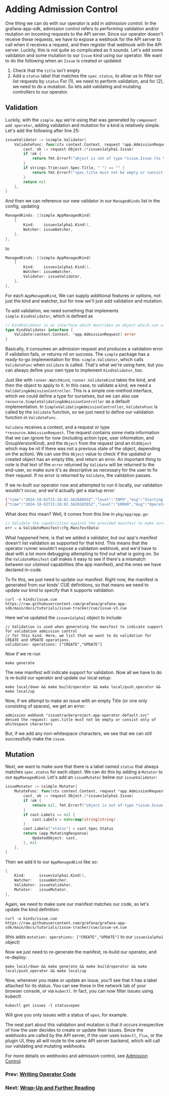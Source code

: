 # Adding Admission Control

One thing we can do with our operator is add in _admission control_. In the grafana-app-sdk, admission control refers to performing validation and/or mutation on incoming requests to the API server. Since our operator doesn't receive these requests, we have to expose a webhook for the API server to call when it receives a request, and then register that webhook with the API server. Luckily, this is not quite so complicated as it sounds. Let's add some validation and some mutation to our `Issue` kind using our operator. We want to do the following when an `Issue` is created or updated:
1. Check that the `title` isn't empty
2. Add a `status` label that matches the `spec.status`, to allow us to filter our list requests by `status`
For (1), we need to perform validation, and for (2), we need to do a mutation. So lets add validating and mutating controllers to our operator.

## Validation

Luckily, with the `simple.App` we're using that was generated by `component add operator`, adding validation and mutation for a kind is relatively simple. Let's add the following after line 25:
```go
issueValidator := &simple.Validator{
    ValidateFunc: func(ctx context.Context, request *app.AdmissionRequest) error {
        cast, ok := request.Object.(*issuev1alpha1.Issue)
        if !ok {
            return fmt.Errorf("object is not of type *issue.Issue (%s %s)", request.Object.GetName(), request.Object.GroupVersionKind().String())
        }
        if strings.Trim(cast.Spec.Title, " ") == "" {
            return fmt.Errorf("spec.title must not be empty or consist only of whitespace characters")
        }
        return nil
    },
}
```
And then we can reference our new validator in our `ManagedKinds` list in the config, updating 
```go
ManagedKinds: []simple.AppManagedKind{
    {
        Kind:    issuev1alpha1.Kind(),
        Watcher: issueWatcher,
    },
},
```
to
```go
ManagedKinds: []simple.AppManagedKind{
    {
        Kind:    issuev1alpha1.Kind(),
        Watcher: issueWatcher,
        Validator: issueValidator,
    },
},
```
For each `AppManagedKind`, We can supply additional features or options, not just the kind and watcher, but for now we'll just add validation and mutation.

To add validation, we need something that implements `simple.KindValidator`, which is defined as 
```go
// KindValidator is an interface which describes an object which can validate a kind, used in AppManagedKind
type KindValidator interface {
	Validate(context.Context, *app.AdmissionRequest) error
}
```
Basically, it consumes an admission request and produces a validation error if validation fails, or returns nil on success. 
The `simple` package has a ready-to-go implementation for this: `simple.Validator`, which calls `ValidateFunc` when `Validate` is called. 
That's what we're using here, but you can always define your own type to implement `KindValidator`, too. 

Just like with `runner.WatchKind`, `runner.ValidateKind` takes the kind, and then the object to apply to it. In this case, to validate a kind, we need a `ValidatingAdmissionController`. This is a simple one-method interface, which we could define a type for ourselves, but we can also use `resource.SimpleValidatingAdmissionController` as a default implementation. In `SimpleValidatingAdmissionController`, `ValidateFunc` is called by the `Validate` function, so we just need to define our validation function in `ValidateFunc`.

`Validate` receives a context, and a request or type `*resource.AdmissionRequest`. The request contains some meta information that we can ignore for now (including action type, user information, and GroupVersionKind), and the `Object` from the request (and an `OldObject` which may be nil if there was not a previous state of the object, depending on the action). We can use this `Object` value to check if the updated or created object has an empty title, and return an error. An important thing to note is that  text of the `error` returned by `Validate` will be returned to the end-user, so make sure it's as descriptive as necessary for the user to fix their request. If no error is returned by `Validate`, the validation passes.

If we re-built our operator now and attempted to run it locally, our validation wouldn't occur, and we'd actually get a startup error:
```bash
{"time":"2024-10-02T15:28:02.56268893Z","level":"INFO","msg":"Starting operator"}
{"time":"2024-10-02T15:28:02.562828305Z","level":"ERROR","msg":"Operator exited with error","error":"kind Issue/v1 does not support validation, but has a validator"}
```
What does this mean? Well, it comes from this line in `pkg/app/app.go`:
```go
// Validate the capabilities against the provided manifest to make sure there isn't a mismatch
err = a.ValidateManifest(cfg.ManifestData)
```
What happened here, is that we added a validator, but our app's manifest doesn't list validation as supported for that kind. 
This means that the operator runner wouldn't expose a validation webhook, and we'd have to deal with a lot more debugging attempting to find out what is going on. 
So the `ValidateManifest` call makes it easy to see if there's a mismatch between our _claimed_ capabilities (the app manifest), 
and the ones we have declared in-code.

To fix this, we just need to update our manifest. Right now, the manifest is generated from our kinds' CUE definitions, so that means we need to update our kind to specify that it supports validation.
```shell
curl -o kinds/issue.cue https://raw.githubusercontent.com/grafana/grafana-app-sdk/main/docs/tutorials/issue-tracker/cue/issue-v3.cue
```
Here we've updated the `issuev1alpha1` object to include:
```cue
// Validation is used when generating the manifest to indicate support for validation admission control
// for this kind. Here, we list that we want to do validation for CREATE and UPDATE operations.
validation: operations: ["CREATE","UPDATE"]
```
Now if we re-run 
```shell
make generate
```
The new manifest will indicate support for validation. Now all we have to do is re-build our operator and update our local setup:
```shell
make local/down && make build/operator && make local/push_operator && make local/up
```
Now, if we attempt to make an issue with an empty Title (or one only consisting of spaces), we get an error:
```
admission webhook "issuetrackerproject-app-operator.default.svc" denied the request: spec.title must not be empty or consist only of whitespace characters
```
But, if we add any non-whitespace characters, we see that we can still successfully make the `issue`.

## Mutation

Next, we want to make sure that there is a label named `status` that always matches `spec.status` for each object. We can do this by adding a `Mutator` to our `AppManagedKind`. 
Let's add an `issueMutator` below our `issueValidator`:
```go
issueMutator := &simple.Mutator{
    MutateFunc: func(ctx context.Context, request *app.AdmissionRequest) (*app.MutatingResponse, error) {
        cast, ok := request.Object.(*issuev1alpha1.Issue)
        if !ok {
            return nil, fmt.Errorf("object is not of type *issue.Issue (%s %s)", request.Object.GetName(), request.Object.GroupVersionKind().String())
        }
        if cast.Labels == nil {
            cast.Labels = make(map[string]string)
        }
        cast.Labels["status"] = cast.Spec.Status
        return &app.MutatingResponse{
            UpdatedObject: cast,
        }, nil
    },
}
```
Then we add it to our `AppManagedKind` like so:
```go
{
    Kind:      issuev1alpha1.Kind(),
    Watcher:   issueWatcher,
    Validator: issueValidator,
    Mutator:   issueMutator,
},
```
Again, we need to make sure our manifest matches our code, so let's update the kind definition:
```shell
curl -o kinds/issue.cue https://raw.githubusercontent.com/grafana/grafana-app-sdk/main/docs/tutorials/issue-tracker/cue/issue-v4.cue
```
(this adds `mutation: operations: ["CREATE","UPDATE"]` to our `issuev1alpha1` object)

Now we just need to re-generate the manifest, re-build our operator, and re-deploy:
```shell
make local/down && make generate && make build/operator && make local/push_operator && make local/up
```
Now, whenever you make or update an issue, you'll see that it has a label attached for its status. You can see these in the network tab of your browser console, or via `kubectl`. In fact, you can now filter issues using kubectl:
```
kubectl get issues -l status=open
```
Will give you only issues with a status of `open`, for example.

The neat part about this validation and mutation is that it occurs irrespective of how the user decides to create or update their issues. Since the webhooks are called by the API server, if the user uses `kubectl`, `flux`, or the plugin UI, they all will route to the same API server backend, which will call our validating and mutating webhooks.

For more details on webhooks and admission control, see [Admission Control](../../admission-control.md).

### Prev: [Writing Operator Code](07-operator-watcher.md)
### Next: [Wrap-Up and Further Reading](09-wrap-up.md)